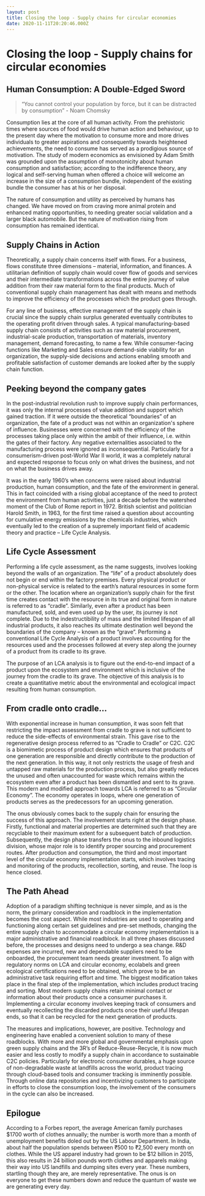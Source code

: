 ```yaml
---
layout: post
title: Closing the loop - Supply chains for circular economies
date: 2020-11-11T20:20:46.000Z
---
```

# Closing the loop - Supply chains for circular economies


## Human Consumption: A Double-Edged Sword

> “You cannot control your population by force, but it can be distracted by consumption”
> \- Noam Chomsky

Consumption lies at the core of all human activity. From the prehistoric times where sources of food would drive human action and behaviour, up to the present day where the motivation to consume more and more drives individuals to greater aspirations and consequently towards heightened achievements, the need to consume has served as a prodigious source of motivation. The study of modern economics as envisioned by Adam Smith was grounded upon the assumption of monotonicity about human consumption and satisfaction; according to the indifference theory, any logical and self-serving human when offered a choice will welcome an increase in the size of a consumption bundle, independent of the existing bundle the consumer has at his or her disposal.

The nature of consumption and utility as perceived by humans has changed. We have moved on from craving more animal protein and enhanced mating opportunities, to needing greater social validation and a larger black automobile. But the nature of motivation rising from consumption has remained identical.


## Supply Chains in Action

Theoretically, a supply chain concerns itself with flows. For a business, flows constitute three dimensions – material, information, and finances. A utilitarian definition of supply chain would cover flow of goods and services and their intermediate transformations across the entire journey of value addition from their raw material form to the final products. Much of conventional supply chain management has dealt with means and methods to improve the efficiency of the processes which the product goes through.

For any line of business, effective management of the supply chain is crucial since the supply chain surplus generated eventually contributes to the operating profit driven through sales. A typical manufacturing-based supply chain consists of activities such as raw material procurement, industrial-scale production, transportation of materials, inventory management, demand forecasting, to name a few. While consumer-facing functions like Marketing and Sales ensure demand-side viability for an organization, the supply-side decisions and actions enabling smooth and profitable satisfaction of customer demands are looked after by the supply chain function.


## Peeking beyond the company gates

In the post-industrial revolution rush to improve supply chain performances, it was only the internal processes of value addition and support which gained traction. If it were outside the theoretical “boundaries” of an organization, the fate of a product was not within an organization's sphere of influence. Businesses were concerned with the efficiency of the processes taking place only within the ambit of their influence, i.e. within the gates of their factory. Any negative externalities associated to the manufacturing process were ignored as inconsequential. Particularly for a consumerism-driven post-World War II world, it was a completely natural and expected response to focus only on what drives the business, and not on what the business drives away.

It was in the early 1960’s when concerns were raised about industrial production, human consumption, and the fate of the environment in general. This in fact coincided with a rising global acceptance of the need to protect the environment from human activities, just a decade before the watershed moment of the Club of Rome report in 1972. British scientist and politician Harold Smith, in 1963, for the first time raised a question about accounting for cumulative energy emissions by the chemicals industries, which eventually led to the creation of a supremely important field of academic theory and practice – Life Cycle Analysis.


## Life Cycle Assessment

Performing a life cycle assessment, as the name suggests, involves looking beyond the walls of an organization. The “life” of a product absolutely does not begin or end within the factory premises. Every physical product or non-physical service is related to the earth’s natural resources in some form or the other. The location where an organization’s supply chain for the first time creates contact with the resource in its true and original form in nature is referred to as “cradle”. Similarly, even after a product has been manufactured, sold, and even used up by the user, its journey is not complete. Due to the indestructibility of mass and the limited lifespan of all industrial products, it also reaches its ultimate destination well beyond the boundaries of the company – known as the “grave”. Performing a conventional Life Cycle Analysis of a product involves accounting for the resources used and the processes followed at every step along the journey of a product from its cradle to its grave.

The purpose of an LCA analysis is to figure out the end-to-end impact of a product upon the ecosystem and environment which is inclusive of the journey from the cradle to its grave. The objective of this analysis is to create a quantitative metric about the environmental and ecological impact resulting from human consumption.


## From cradle onto cradle…

With exponential increase in human consumption, it was soon felt that restricting the impact assessment from cradle to grave is not sufficient to reduce the side-effects of environmental strain. This gave rise to the regenerative design process referred to as “Cradle to Cradle” or C2C. C2C is a biomimetic process of product design which ensures that products of one generation are responsible and directly contribute to the production of the next generation. In this way, it not only restricts the usage of fresh and untapped raw materials for the production process, but also greatly reduces the unused and often unaccounted for waste which remains within the ecosystem even after a product has been dismantled and sent to its grave. This modern and modified approach towards LCA is referred to as “Circular Economy”. The economy operates in loops, where one generation of products serves as the predecessors for an upcoming generation.

The onus obviously comes back to the supply chain for ensuring the success of this approach. The involvement starts right at the design phase. Firstly, functional and material properties are determined such that they are recyclable to their maximum extent for a subsequent batch of production. Subsequently, the design phase transfers the onus to the inbound logistics division, whose major role is to identify proper sourcing and procurement routes. After production and consumption, the third and most important level of the circular economy implementation starts, which involves tracing and monitoring of the products, recollection, sorting, and reuse. The loop is hence closed.


## The Path Ahead

Adoption of a paradigm shifting technique is never simple, and as is the norm, the primary consideration and roadblock in the implementation becomes the cost aspect. While most industries are used to operating and functioning along certain set guidelines and pre-set methods, changing the entire supply chain to accommodate a circular economy implementation is a major administrative and financial roadblock. In all three phases discussed before, the processes and designs need to undergo a sea change. R&D expenses are incurred, new and dependable suppliers need to be onboarded, the procurement team needs greater investment. To align with regulatory norms on LCA and circular economy, ecolabels and green ecological certifications need to be obtained, which prove to be an administrative task requiring effort and time. The biggest modification takes place in the final step of the implementation, which includes product tracing and sorting. Most modern supply chains retain minimal contact or information about their products once a consumer purchases it. Implementing a circular economy involves keeping track of consumers and eventually recollecting the discarded products once their useful lifespan ends, so that it can be recycled for the next generation of products.

The measures and implications, however, are positive. Technology and engineering have enabled a convenient solution to many of these roadblocks. With more and more global and governmental emphasis upon green supply chains and the 3R’s of Reduce-Reuse-Recycle, it is now much easier and less costly to modify a supply chain in accordance to sustainable C2C policies. Particularly for electronic consumer durables, a huge source of non-degradable waste at landfills across the world, product tracing through cloud-based tools and consumer tracking is imminently possible. Through online data repositories and incentivizing customers to participate in efforts to close the consumption loop, the involvement of the consumers in the cycle can also be increased.


## Epilogue

According to a Forbes report, the average American family purchases $1700 worth of clothes annually; the number is worth more than a month of unemployment benefits doled out by the US Labour Department. In India, about half the population spends between ₹500 to ₹2,500 every month on clothes. While the US apparel industry had grown to be $12 billion in 2015, this also results in 24 billion pounds worth clothes and apparels making their way into US landfills and dumping sites every year. These numbers, startling though they are, are merely representative. The onus is on everyone to get these numbers down and reduce the quantum of waste we are generating every day.
